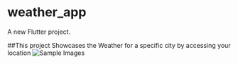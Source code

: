 # weather_app

A new Flutter project.

##This project Showcases the Weather for a specific city by accessing your location 
![Sample Images](https://github.com/user-attachments/assets/98b581ac-0f36-4c82-ba72-85dbb3f0fc1a)
